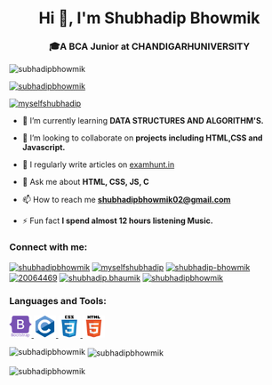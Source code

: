 <h1 align="center">Hi 👋, I'm Shubhadip Bhowmik</h1>
<h3 align="center">🎓A BCA Junior at CHANDIGARHUNIVERSITY</h3>

<p align="left"> <img src="https://komarev.com/ghpvc/?username=subhadipbhowmik&label=Profile%20views&color=0e75b6&style=flat" alt="subhadipbhowmik" /> </p>

<p align="left"> <a href="https://github.com/ryo-ma/github-profile-trophy"><img src="https://github-profile-trophy.vercel.app/?username=subhadipbhowmik" alt="subhadipbhowmik" /></a> </p>

<p align="left"> <a href="https://twitter.com/myselfshubhadip" target="blank"><img src="https://img.shields.io/twitter/follow/myselfshubhadip?logo=twitter&style=for-the-badge" alt="myselfshubhadip" /></a> </p>

- 🌱 I’m currently learning **DATA STRUCTURES AND ALGORITHM'S.**

- 👯 I’m looking to collaborate on **projects including HTML,CSS and Javascript.**

- 📝 I regularly write articles on [examhunt.in](examhunt.in)

- 💬 Ask me about **HTML, CSS, JS, C**

- 📫 How to reach me **shubhadipbhowmik02@gmail.com**

- ⚡ Fun fact **I spend almost 12 hours listening Music.**

<h3 align="left">Connect with me:</h3>
<p align="left">
<a href="https://codepen.io/shubhadipbhowmik" target="blank"><img align="center" src="https://raw.githubusercontent.com/rahuldkjain/github-profile-readme-generator/master/src/images/icons/Social/codepen.svg" alt="shubhadipbhowmik" height="30" width="40" /></a>
<a href="https://twitter.com/myselfshubhadip" target="blank"><img align="center" src="https://raw.githubusercontent.com/rahuldkjain/github-profile-readme-generator/master/src/images/icons/Social/twitter.svg" alt="myselfshubhadip" height="30" width="40" /></a>
<a href="https://linkedin.com/in/shubhadip-bhowmik" target="blank"><img align="center" src="https://raw.githubusercontent.com/rahuldkjain/github-profile-readme-generator/master/src/images/icons/Social/linked-in-alt.svg" alt="shubhadip-bhowmik" height="30" width="40" /></a>
<a href="https://stackoverflow.com/users/20064469" target="blank"><img align="center" src="https://raw.githubusercontent.com/rahuldkjain/github-profile-readme-generator/master/src/images/icons/Social/stack-overflow.svg" alt="20064469" height="30" width="40" /></a>
<a href="https://fb.com/shubhadip.bhaumik" target="blank"><img align="center" src="https://raw.githubusercontent.com/rahuldkjain/github-profile-readme-generator/master/src/images/icons/Social/facebook.svg" alt="shubhadip.bhaumik" height="30" width="40" /></a>
<a href="https://www.hackerrank.com/shubhadipbhowmik" target="blank"><img align="center" src="https://raw.githubusercontent.com/rahuldkjain/github-profile-readme-generator/master/src/images/icons/Social/hackerrank.svg" alt="shubhadipbhowmik" height="30" width="40" /></a>
</p>

<h3 align="left">Languages and Tools:</h3>
<p align="left"> <a href="https://getbootstrap.com" target="_blank" rel="noreferrer"> <img src="https://raw.githubusercontent.com/devicons/devicon/master/icons/bootstrap/bootstrap-plain-wordmark.svg" alt="bootstrap" width="40" height="40"/> </a> <a href="https://www.cprogramming.com/" target="_blank" rel="noreferrer"> <img src="https://raw.githubusercontent.com/devicons/devicon/master/icons/c/c-original.svg" alt="c" width="40" height="40"/> </a> <a href="https://www.w3schools.com/css/" target="_blank" rel="noreferrer"> <img src="https://raw.githubusercontent.com/devicons/devicon/master/icons/css3/css3-original-wordmark.svg" alt="css3" width="40" height="40"/> </a> <a href="https://www.w3.org/html/" target="_blank" rel="noreferrer"> <img src="https://raw.githubusercontent.com/devicons/devicon/master/icons/html5/html5-original-wordmark.svg" alt="html5" width="40" height="40"/> </a> </p>

<p><img align="left" src="https://github-readme-stats.vercel.app/api/top-langs?username=subhadipbhowmik&show_icons=true&locale=en&layout=compact" alt="subhadipbhowmik" /></p>

<p>&nbsp;<img align="center" src="https://github-readme-stats.vercel.app/api?username=subhadipbhowmik&show_icons=true&locale=en" alt="subhadipbhowmik" /></p>

<p><img align="center" src="https://github-readme-streak-stats.herokuapp.com/?user=subhadipbhowmik&" alt="subhadipbhowmik" /></p>
